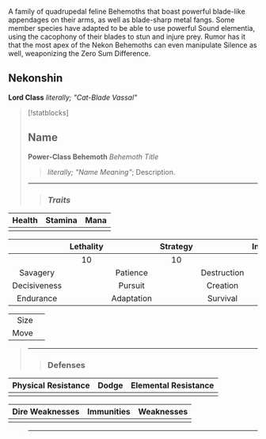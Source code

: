 A family of quadrupedal feline Behemoths that boast powerful blade-like appendages on their arms, as well as blade-sharp metal fangs. Some member species have adapted to be able to use powerful Sound elementia, using the cacophony of their blades to stun and injure prey. Rumor has it that the most apex of the Nekon Behemoths can even manipulate Silence as well, weaponizing the Zero Sum Difference.

## Nekonshin
**Lord Class**
*literally; "Cat-Blade Vassal"*

>[!statblocks]
> ## Name
> **Power-Class Behemoth**
> *Behemoth Title*
> > *literally; "Name Meaning"*; Description.
> ---
> > ### *Traits*
>
| Health | Stamina | Mana    |
|:------:|:-------:|:---:|
|        |         |     |
> 
|              | Lethality |            | Strategy |             | Instinct |
|:------------:|:---------:|:----------:|:--------:|:-----------:|:--------:|
|              |    10       |            |  10        |             |    10      |
|   Savagery   |           |  Patience  |          | Destruction |          |
| Decisiveness |           |  Pursuit   |          |  Creation   |          |
|  Endurance   |           | Adaptation |          |  Survival   |          |
> 
|      |     |
| ----:|:--- |
| Size |     |
| Move     |     |
>
> --- 
> > ### Defenses
>
|Physical Resistance | Dodge | Elemental Resistance    |
|:------:|:-------:|:---:|
|        |         |     |
>
| Dire Weaknesses | Immunities | Weaknesses    |
|:------:|:-------:|:---:|
|        |         |     |
>
> --- 
> 
